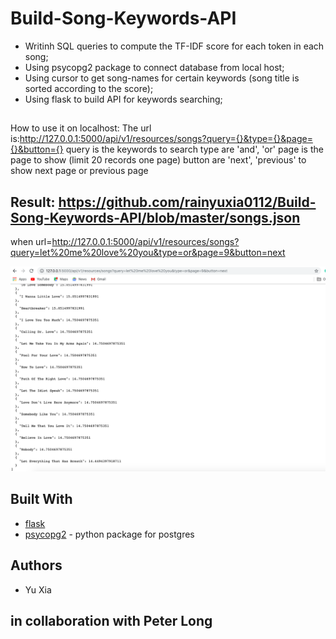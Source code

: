 # Build-Song-Keywords-API


* Writinh SQL queries to compute the TF-IDF score for each token in each song;
* Using psycopg2 package to connect database from local host;
* Using cursor to get song-names for certain keywords (song title is sorted according to the score);
* Using flask to build API for keywords searching;

##
How to use it on localhost:
The url is:http://127.0.0.1:5000/api/v1/resources/songs?query={}&type={}&page={}&button={}
query is the keywords to search
type are 'and', 'or'
page is the page to show (limit 20 records one page)
button are 'next', 'previous' to show next page or previous page

## Result: https://github.com/rainyuxia0112/Build-Song-Keywords-API/blob/master/songs.json
when url=http://127.0.0.1:5000/api/v1/resources/songs?query=let%20me%20love%20you&type=or&page=9&button=next

![image](http://github.com/rainyuxia0112/Build-Song-Keywords-API/raw/master/demo.jpg)

## Built With
* [flask](http://flask.pocoo.org/)
* [psycopg2](http://initd.org/psycopg/) - python package for postgres

## Authors
* Yu Xia

## in collaboration with Peter Long
